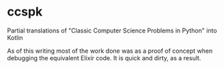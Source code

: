 # ccspk
Partial translations of "Classic Computer Science Problems in Python" into Kotlin 

As of this writing most of the work done was as a proof of concept when debugging the equivalent Elixir code. It is quick and dirty, as a result.
